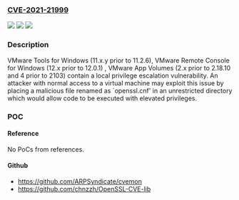 ### [CVE-2021-21999](https://cve.mitre.org/cgi-bin/cvename.cgi?name=CVE-2021-21999)
![](https://img.shields.io/static/v1?label=Product&message=VMware%20Tools%20for%20Windows%2C%20VMware%20Remote%20Console%20for%20Windows%20and%20VMware%20App%20Volumes&color=blue)
![](https://img.shields.io/static/v1?label=Version&message=VMware%20Tools%20for%20Windows%20(11.x.y%20prior%20to%2011.2.6)%2C%20VMware%20Remote%20Console%20for%20Windows%20(12.x%20prior%20to%2012.0.1)%20%2C%20VMware%20App%20Volumes%20(2.x%20prior%20to%202.18.10%20and%204%20prior%20to%202103)%20&color=brightgreen)
![](https://img.shields.io/static/v1?label=Vulnerability&message=Local%20privilege%20escalation%20vulnerability&color=brightgreen)

### Description

VMware Tools for Windows (11.x.y prior to 11.2.6), VMware Remote Console for Windows (12.x prior to 12.0.1) , VMware App Volumes (2.x prior to 2.18.10 and 4 prior to 2103) contain a local privilege escalation vulnerability. An attacker with normal access to a virtual machine may exploit this issue by placing a malicious file renamed as `openssl.cnf' in an unrestricted directory which would allow code to be executed with elevated privileges.

### POC

#### Reference
No PoCs from references.

#### Github
- https://github.com/ARPSyndicate/cvemon
- https://github.com/chnzzh/OpenSSL-CVE-lib

